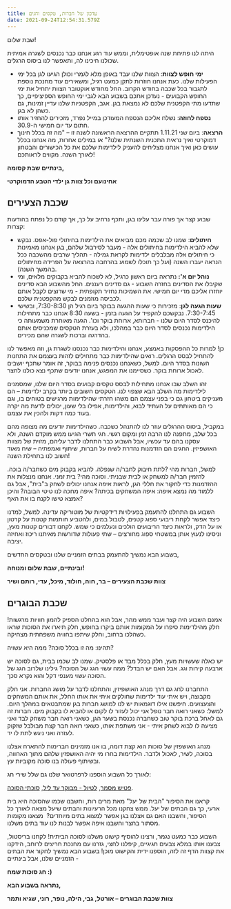 ```yaml
---
title: עדכון של חברות, טקסים וחגים
date: 2021-09-24T12:54:31.579Z
---
```

שבת שלום!

היתה לנו פתיחת שנה אופטימלית, וממש עוד רגע אנחנו כבר נכנסים לשגרה אמיתית שכולנו חיכינו לה, ותאפשר לנו ביסוס הרגלים.

* **ימי חופש לצוות**: הצוות שלנו עבד באופן מלא לגמרי וכולן הגיעו לגן בכל ימי הפעילות שלנו. כעת אנחנו חוזרות לתקן כמעט רגיל, ומשאירים עוד מחנכת נוספת לתגבור בכל שכבה בחודש הקרוב. החל מחודש אוקטובר הצוות יתחיל את ימי החופש הקבועים - נעדכן אתכם בשבוע הבא לגבי ימי החופש הספיציפיים, כך שתדעו מתי הקפטנית שלכם לא נמצאת בגן. אגב, הקפטניות שלנו עדיין זמינות, גם כשהן לא בגן.
* **נספח לחוזה**: נשלח אליכם הנספח המעודכן במייל נפרד, מזכירים להחזיר אותו חתום עד יום חמישי ה-30.9.
* **הרצאה**: ביום שני 1.11.21 תתקיים ההרצאה הראשונה לשנה זו – "מה זה בכלל חינוך דמוקרטי ואיך נראית התכנית השנתית שלנו?" או במילים אחרות, מה אנחנו בכלל עושים כאן ואיך אנחנו מצליחים להעניק לילדימות שלכם את כל הכישורים והבטחון לאורך השנה. מקווים לראותכם!

**בינתיים שבת קסומה,**

**אחינועם וכל צוות גן ילדי הטבע הדמוקרטי**

## שכבת הצעירים

שבוע קצר אך פורה עבר עלינו בגן, ותכף נרחיב על כך, אך קודם כל נפתח בהודעות קצרות:

* **חיתולים**: שמנו לב שכמה מכם מביאים את הילדימות בחיתולי פול-אפס. נבקש שלא להביא הילדימות בחיתולים אלה - מעבר לסירבול שלהם, בגן אנחנו מאמינות כי חיתולים אלה מבלבלים ילדימות לקראת גמילה - תהליך שרבים מהשכבה ככל הנראה יעברו השנה (ועל כך תוכלו לשמוע בהרחבה בהרצאה על הפרידה מחיתולים בהמשך השנה).
* **נוהל יום א':** נתראה ביום ראשון כרגיל, לא לשכוח להביא בקבוקים מלאים, ומי שקיבלו את הסדינים בחזרה השבוע - גם סדינים רעננים. החל מהשבוע הבא סדינים יוחזרו אליכם מדי יום חמישי. את השמיכות נחזיר תקופתית - מי שרוצים לקבל אותם לכביסה מוזמנים לבקש מהקפטנית שלכם.
* **שעות הגעה לגן**: מזכירות כי שעות ההגעה בבוקר ביום רגיל הן 7:30-8:30, ובשישי 7:30-7:45. נבקשכם להקפיד על הגעה בזמן - בשעה 8:30 אנחנו כבר מתחילות להיכנס לסדר היום שלנו - חברותא, ארוחת בוקר וכו'. הגעה מאוחרת משמעותה כי הילדימות נכנסים לסדר היום כבר במהלכו, ולא בעזרת הטקסים שמכניסים אותם בהדרגה וברכות לשגרה שהם מכירים.

כן! למרות כל ההפסקות באמצע, אנחנו והילדימות כבר נכנסנו לשגרת גן, וזה מאפשר לנו להתחיל לבסס הרגלים. רואים שהילדימות כבר מתחילים לזהות בעצמם את התחנות השונות בסדר היום. למשל, כשאנחנו נכנסים פנימה בבוקר, זה אומר שתכף יושבים לאכול ארוחת בוקר. כשסיימנו את המפגש, אנחנו יודעים שתכף נצא כולנו לחצר.

זהו השלב שבו אנחנו מתחילות לבסס טקסים קבועים בסדר היום שלנו, שמסמנים לילדימות מה השלב הבא שצפוי לנו. הטקסים חשובים ביותר בקרב ילדימות – הם מעניקים ביטחון גם כי בפני עצמם הם משהו חזרתי שהילדימות מרגישים בטוחים בו, וגם כי הם מאותתים על העתיד לבוא, והילדימות, אפילו בלי שעון, יכולים לדעת מה יקרה בעוד כמה דקות ולהכין את עצמם.

במקביל, ביסוס ההרגלים עוזר לנו להתנהל כשכבה. כשהילדימות יודעים מה מצופה מהם בכל שלב, מתפנה לנו הרבה זמן ומקום רגשי. חגי תשרי הגיעו ממש מוקדם השנה, ולא עסקנו בהם עד עכשיו, אבל השבוע כבר התחלנו לדבר עליהם, מזוית של מצוות האושפיזין. החגים הם הזדמנות נהדרת לשיח על חברות, שיתוף ואמפתיה – שיח מאוד חשוב לנו בתחילת השנה!

למשל, חברות מהי ?לתת חיבוק לחבר/ה שנפלה. להביא בקבוק מים כשחבר/ה בוכה. להזמין חבר/ה למשחק או לבית שבניתי. וסוכה מהי? בית זמני. אנחנו מנצלות את ההזדמנות כדי לחקור את חללי הגן, לראות איפה אנחנו יכולים לשחק ב"בית", אבל גם ללמוד מה נמצא איפה: איפה המשחקים בכיתה? איפה מחכה לנו טיטי הבובה? והיכן אמצא טישו לקנח בו את האף?

השבוע גם התחלנו להתעמק בפעילויות דידקטיות של מוטוריקה עדינה. למשל, למדנו כיצד אפשר לקחת ריבועי ספוג קטנים, לטבול במים, ולהטביע חותמות קטנות על קרטון או על הדק, ולראות כיצד הריבועים הולכים ונעלמים כי שמש. לקחנו דבורים קטנות מעץ, וניסינו לנעוץ אותן במשטחי ספוג מחורצים – שתי פעולות שדורשות מאיתנו ריכוז ואחיזה יציבה.

בשבוע הבא נמשיך להתעמק בבתים הזמניים שלנו ובטקסים החדשים,

**ובינתיים, שבת שלום ומנוחה!**

**צוות שכבת הצעירים – בר, חוה, חולוד, מיכל, עדי, רותם ושיר**

## שכבת הבוגרים

אמנם השבוע היה קצר ועבר ממש מהר, אבל הוא בהחלט הספיק להמון חוויות מרגשות! חלק מהילדימות סיפרו על המקומות אותם ביקרו בחופש, חלק תיארו את הסוכות שראו כשהלכו ברחוב, וחלק שיתפו בחוויה משפחתית מצחיקה.

תהינו: מה זו בכלל סוכה? ממה היא עשויה?

יש כאלה שעשויות מעץ, חלק בכלל מבד או פלסטיק. שמנו לב שכמו בבית, גם לסוכה יש ארבעה קירות וגג. אבל האם יש הבדל? ממה עשוי הגג של הסוכה? גילינו שלרוב הגג של הסוכה עשוי מענפי דקל והוא נקרא סכך.

התחברנו לחג גם דרך מנהג האושפיזין, והתחלנו לדבר על מושג החברות. אני חלק מקבוצה, ויש איתי עוד ילדימות שחולקים איתי את אותו החלל, את אותם המשחקים והצעצועים. חיפשנו אילו דוגמאות יש לנו למושג חברות בגן שמתבטאים במהלך היום. למשל: כשאני רואה חבר נופל אני יכול לעזור לו לקום או להביא לו בקבוק מים. חברות זה גם לאחל ברכת בוקר טוב כשחברה נכנסת בשער הגן, כשאני רואה חבר משחק לבד ואני מציעה לו לבוא לשחק איתי - אני משתפת אותו, כשאני רואה חבר קצת מבולבל שזקוק לעזרה ואני ניגש לתת לו יד.

מנהג האושפזין של סוכות הוא קצת דומה, בו אנו מזמינים חברימות להתארח אצלנו בסוכה, לשיר, לאכול ולדבר. הילדימות בחרו מי יהיה האושפזין שלהם מתוך האחווה, ובשיתוף פעולה בנו סוכה מקוביות עץ.

לאורך כל השבוע הוספנו לרפרטואר שלנו גם שלל שירי חג:

[פטיש מסמר](https://www.youtube.com/watch?v=TODTgzdUfH0&authuser=0), [לטיול - מבוקר עד ליל](https://www.youtube.com/watch?v=c_pBRQVKoLE&authuser=0), [סוכתי הסוכה](https://www.youtube.com/watch?v=ejPbDTX3xIw&authuser=0).

קראנו את הסיפור "הבית של יעל" מאת מרים רות, וחשבנו שכמו שהסוכה היא בית ארעי, כך גם הבתים של יעל. ממש צחקנו מכל הרעיונות והבתים שיעל מצאה לאורך כל הסיפור, וחשבנו האם גם אצלנו בגן אפשר למצוא בתים מיוחדים?  מצאנו מקומות מסתור בחצר וחשבנו איפה אפשר לבנות לנו עוד בתים משלנו.

השבוע כבר כמעט נגמר, ורצינו להוסיף קישוט משלנו לסוכה הביתית! לקחנו בריסטול, צבענו אותו במלא צבעים חגיגיים, קיפלנו לחצי, גזרנו עם מחנכת חריצים לרוחב, הידקנו את קצוות הדף זה לזה, הוספנו ידית והקישוט מוכן! בשבוע הבא נמשיך לחקור את הבתים הזמניים שלנו, אבל בינתיים - 

**חג סוכות שמח :)**

**נתראה בשבוע הבא,**

**צוות שכבת הבוגרים – אורטל, גבי, הילה, נופר, רוני, שגיא ותמר**